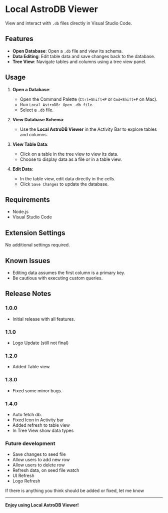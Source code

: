 # Local AstroDB Viewer

View and interact with `.db` files directly in Visual Studio Code.

## Features

- **Open Database**: Open a `.db` file and view its schema.
- **Data Editing**: Edit table data and save changes back to the database.
- **Tree View**: Navigate tables and columns using a tree view panel.

## Usage

1. **Open a Database**:
   - Open the Command Palette (`Ctrl+Shift+P` or `Cmd+Shift+P` on Mac).
   - Run `Local AstroDB: Open .db file`.
   - Select a `.db` file.

2. **View Database Schema**:
   - Use the **Local AstroDB Viewer** in the Activity Bar to explore tables and columns.

3. **View Table Data**:
   - Click on a table in the tree view to view its data.
   - Choose to display data as a file or in a table view.

4. **Edit Data**:
   - In the table view, edit data directly in the cells.
   - Click `Save Changes` to update the database.


## Requirements

- Node.js
- Visual Studio Code

## Extension Settings

No additional settings required.

## Known Issues

- Editing data assumes the first column is a primary key.
- Be cautious with executing custom queries.

## Release Notes

### 1.0.0

- Initial release with all features.

### 1.1.0

- Logo Update (still not final)

### 1.2.0

- Added Table view.

### 1.3.0

- Fixed some minor bugs.


### 1.4.0

- Auto fetch db.
- Fixed Icon in Activity bar
- Added refresh to table view 
- In Tree View show data types

### Future development

- Save changes to seed file 
- Allow users to add new row
- Allow users to delete row
- Refresh data, on seed file watch
- UI Refresh
- Logo Refresh

If there is anything you think should be added or fixed, let me know 

---

**Enjoy using Local AstroDB Viewer!**
